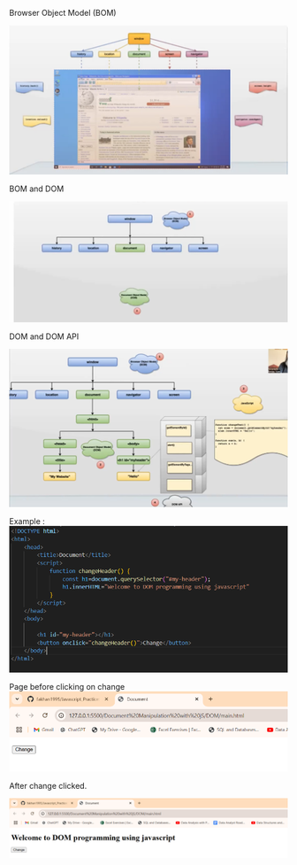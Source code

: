 Browser Object Model (BOM)

![alt text](image.png)


BOM and DOM 

![alt text](image-1.png)

DOM  and DOM API

![alt text](image-2.png)

Example :
![alt text](image-3.png)

Page before clicking on change 
![alt text](image-4.png)

After change clicked.


![alt text](image-5.png)

